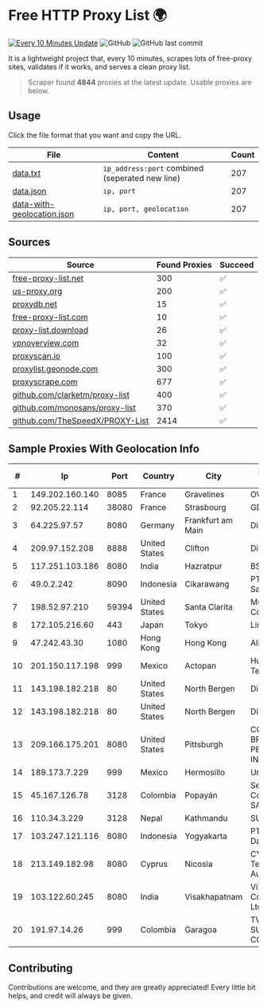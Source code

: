 
# Free HTTP Proxy List 🌍

[![Every 10 Minutes Update](https://github.com/mertguvencli/http-proxy-list/actions/workflows/main.yml/badge.svg?branch=main)](https://github.com/mertguvencli/http-proxy-list/actions/workflows/main.yml)
![GitHub](https://img.shields.io/github/license/mertguvencli/http-proxy-list)
![GitHub last commit](https://img.shields.io/github/last-commit/mertguvencli/http-proxy-list)

It is a lightweight project that, every 10 minutes, scrapes lots of free-proxy sites, validates if it works, and serves a clean proxy list.


> Scraper found **4844** proxies at the latest update. Usable proxies are below.

## Usage

Click the file format that you want and copy the URL.


|File|Content|Count|
|----|-------|-----|
|[data.txt](https://raw.githubusercontent.com/mertguvencli/http-proxy-list/main/proxy-list/data.txt)|`ip_address:port` combined (seperated new line)|207|
|[data.json](https://raw.githubusercontent.com/mertguvencli/http-proxy-list/main/proxy-list/data.json)|`ip, port`|207|
|[data-with-geolocation.json](https://raw.githubusercontent.com/mertguvencli/http-proxy-list/main/proxy-list/data-with-geolocation.json)|`ip, port, geolocation`|207|

## Sources

|Source|Found Proxies|Succeed|
|------|-------------|-------|
|[free-proxy-list.net](https://free-proxy-list.net)|300|✅|
|[us-proxy.org](https://www.us-proxy.org)|200|✅|
|[proxydb.net](http://proxydb.net)|15|✅|
|[free-proxy-list.com](https://free-proxy-list.com/?page=&port=&type%5B%5D=http&type%5B%5D=https&up_time=0&search=Search)|10|✅|
|[proxy-list.download](https://www.proxy-list.download/HTTP)|26|✅|
|[vpnoverview.com](https://vpnoverview.com/privacy/anonymous-browsing/free-proxy-servers)|32|✅|
|[proxyscan.io](https://www.proxyscan.io)|100|✅|
|[proxylist.geonode.com](https://proxylist.geonode.com/api/proxy-list?limit=300&page=1&sort_by=lastChecked&sort_type=desc&protocols=http,https)|300|✅|
|[proxyscrape.com](https://api.proxyscrape.com/v2/?request=displayproxies&protocol=http&timeout=10000&country=all&ssl=all&anonymity=all)|677|✅|
|[github.com/clarketm/proxy-list](https://raw.githubusercontent.com/clarketm/proxy-list/master/proxy-list-raw.txt)|400|✅|
|[github.com/monosans/proxy-list](https://raw.githubusercontent.com/monosans/proxy-list/main/proxies/http.txt)|370|✅|
|[github.com/TheSpeedX/PROXY-List](https://raw.githubusercontent.com/TheSpeedX/PROXY-List/master/http.txt)|2414|✅|


## Sample Proxies With Geolocation Info

|#|Ip|Port|Country|City|Internet Service Provider|
|-|--|----|-------|----|-------------------------|
|1|149.202.160.140|8085|France|Gravelines|OVH SAS|
|2|92.205.22.114|38080|France|Strasbourg|GD MASS Network|
|3|64.225.97.57|8080|Germany|Frankfurt am Main|DigitalOcean, LLC|
|4|209.97.152.208|8888|United States|Clifton|DigitalOcean, LLC|
|5|117.251.103.186|8080|India|Hazratpur|BSNL Internet|
|6|49.0.2.242|8090|Indonesia|Cikarawang|PT Usaha Adi Sanggoro|
|7|198.52.97.210|59394|United States|Santa Clarita|Multacom Corporation|
|8|172.105.216.60|443|Japan|Tokyo|Linode, LLC|
|9|47.242.43.30|1080|Hong Kong|Hong Kong|Alibaba.com LLC|
|10|201.150.117.198|999|Mexico|Actopan|Hulux Telecomunicaciones|
|11|143.198.182.218|80|United States|North Bergen|DigitalOcean, LLC|
|12|143.198.182.218|80|United States|North Bergen|DigitalOcean, LLC|
|13|209.166.175.201|8080|United States|Pittsburgh|CONTINENTAL BROADBAND PENNSYLVANIA, INC.|
|14|189.173.7.229|999|Mexico|Hermosillo|Uninet S.A. de C.V|
|15|45.167.126.78|3128|Colombia|Popayán|Sepcom Comunicaciones SAS|
|16|110.34.3.229|3128|Nepal|Kathmandu|SUBISU C7|
|17|103.247.121.116|8080|Indonesia|Yogyakarta|PT Media Sarana Data|
|18|213.149.182.98|8080|Cyprus|Nicosia|CYTANET - Cyprus Telecommunications Authority|
|19|103.122.60.245|8080|India|Visakhapatnam|Vizag Broadband Communications Pvt Ltd|
|20|191.97.14.26|999|Colombia|Garagoa|TV AZTECA SUCURSAL COLOMBIA|



## Contributing

Contributions are welcome, and they are greatly appreciated! Every
little bit helps, and credit will always be given.

